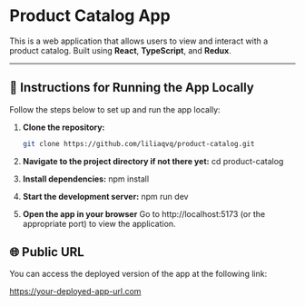 # Product Catalog App

This is a web application that allows users to view and interact with a product catalog. Built using **React**, **TypeScript**, and **Redux**.

---

## 🚀 Instructions for Running the App Locally

Follow the steps below to set up and run the app locally:

1. **Clone the repository:**
   ```bash
   git clone https://github.com/liliaqvq/product-catalog.git

2. **Navigate to the project directory if not there yet:**
    cd product-catalog

3. **Install dependencies:**
    npm install

4. **Start the development server:**
    npm run dev

5. **Open the app in your browser**
    Go to http://localhost:5173 (or the appropriate port) to view the application.


## 🌐 Public URL
You can access the deployed version of the app at the following link:

https://your-deployed-app-url.com